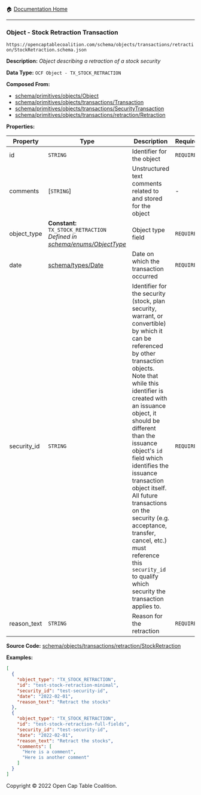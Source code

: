 :house: [Documentation Home](/docs/README.md)

---

### Object - Stock Retraction Transaction

`https://opencaptablecoalition.com/schema/objects/transactions/retraction/StockRetraction.schema.json`

**Description:** _Object describing a retraction of a stock security_

**Data Type:** `OCF Object - TX_STOCK_RETRACTION`

**Composed From:**

- [schema/primitives/objects/Object](/docs/schema/primitives/objects/Object.md)
- [schema/primitives/objects/transactions/Transaction](/docs/schema/primitives/objects/transactions/Transaction.md)
- [schema/primitives/objects/transactions/SecurityTransaction](/docs/schema/primitives/objects/transactions/SecurityTransaction.md)
- [schema/primitives/objects/transactions/retraction/Retraction](/docs/schema/primitives/objects/transactions/retraction/Retraction.md)

**Properties:**

| Property    | Type                                                                                                             | Description                                                                                                                                                                                                                                                                                                                                                                                                                                                                                                 | Required   |
| ----------- | ---------------------------------------------------------------------------------------------------------------- | ----------------------------------------------------------------------------------------------------------------------------------------------------------------------------------------------------------------------------------------------------------------------------------------------------------------------------------------------------------------------------------------------------------------------------------------------------------------------------------------------------------- | ---------- |
| id          | `STRING`                                                                                                         | Identifier for the object                                                                                                                                                                                                                                                                                                                                                                                                                                                                                   | `REQUIRED` |
| comments    | [`STRING`]                                                                                                       | Unstructured text comments related to and stored for the object                                                                                                                                                                                                                                                                                                                                                                                                                                             | -          |
| object_type | **Constant:** `TX_STOCK_RETRACTION`</br>_Defined in [schema/enums/ObjectType](/docs/schema/enums/ObjectType.md)_ | Object type field                                                                                                                                                                                                                                                                                                                                                                                                                                                                                           | `REQUIRED` |
| date        | [schema/types/Date](/docs/schema/types/Date.md)                                                                  | Date on which the transaction occurred                                                                                                                                                                                                                                                                                                                                                                                                                                                                      | `REQUIRED` |
| security_id | `STRING`                                                                                                         | Identifier for the security (stock, plan security, warrant, or convertible) by which it can be referenced by other transaction objects. Note that while this identifier is created with an issuance object, it should be different than the issuance object's `id` field which identifies the issuance transaction object itself. All future transactions on the security (e.g. acceptance, transfer, cancel, etc.) must reference this `security_id` to qualify which security the transaction applies to. | `REQUIRED` |
| reason_text | `STRING`                                                                                                         | Reason for the retraction                                                                                                                                                                                                                                                                                                                                                                                                                                                                                   | `REQUIRED` |

**Source Code:** [schema/objects/transactions/retraction/StockRetraction](../../../../schema/objects/transactions/retraction/StockRetraction.schema.json)

**Examples:**

```json
[
  {
    "object_type": "TX_STOCK_RETRACTION",
    "id": "test-stock-retraction-minimal",
    "security_id": "test-security-id",
    "date": "2022-02-01",
    "reason_text": "Retract the stocks"
  },
  {
    "object_type": "TX_STOCK_RETRACTION",
    "id": "test-stock-retraction-full-fields",
    "security_id": "test-security-id",
    "date": "2022-02-01",
    "reason_text": "Retract the stocks",
    "comments": [
      "Here is a comment",
      "Here is another comment"
    ]
  }
]
```

Copyright © 2022 Open Cap Table Coalition.
